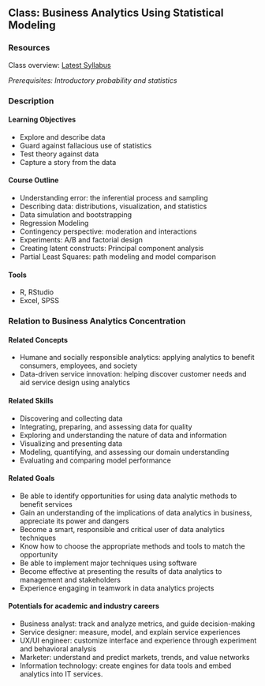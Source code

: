 ## Class: Business Analytics Using Statistical Modeling

### Resources
Class overview: [Latest Syllabus](https://docs.google.com/document/d/1D8B5RHUkllzYolMUvQpV0jhAQcmmhZMzWxYmJG3CnG0/edit)

*Prerequisites: Introductory probability and statistics*

### Description

#### Learning Objectives
- Explore and describe data
- Guard against fallacious use of statistics
- Test theory against data
- Capture a story from the data

#### Course Outline
- Understanding error: the inferential process and sampling
- Describing data: distributions, visualization, and statistics
- Data simulation and bootstrapping
- Regression Modeling
- Contingency perspective: moderation and interactions
- Experiments: A/B and factorial design
- Creating latent constructs: Principal component analysis
- Partial Least Squares: path modeling and model comparison

#### Tools
- R, RStudio
- Excel, SPSS

### Relation to Business Analytics Concentration
#### Related Concepts
- Humane and socially responsible analytics: applying analytics to benefit consumers, employees, and society
- Data-driven service innovation: helping discover customer needs and aid service design using analytics

#### Related Skills
- Discovering and collecting data
- Integrating, preparing, and assessing data for quality
- Exploring and understanding the nature of data and information
- Visualizing and presenting data
- Modeling, quantifying, and assessing our domain understanding
- Evaluating and comparing model performance

#### Related Goals
- Be able to identify opportunities for using data analytic methods to benefit services
- Gain an understanding of the implications of data analytics in business, appreciate its power and dangers
- Become a smart, responsible and critical user of data analytics techniques
- Know how to choose the appropriate methods and tools to match the opportunity
- Be able to implement major techniques using software
- Become effective at presenting the results of data analytics to management and stakeholders
- Experience engaging in teamwork in data analytics projects

#### Potentials for academic and industry careers
- Business analyst: track and analyze metrics, and guide decision-making
- Service designer: measure, model, and explain service experiences
- UX/UI engineer: customize interface and experience through experiment and behavioral analysis
- Marketer: understand and predict markets, trends, and value networks
- Information technology: create engines for data tools and embed analytics into IT services.
